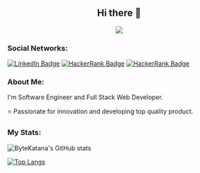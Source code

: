 <h2 align="center">Hi there 👋</h2>
<div align="center"><img src="https://komarev.com/ghpvc/?username=ByteKatana&style=for-the-badge" /></div>

### Social Networks:
<div id="badges">
  <a href="https://www.linkedin.com/in/kaan-a-160454176/"><img src="https://img.shields.io/badge/LinkedIn-blue?style=for-the-badge&logo=linkedin&logoColor=white" alt="LinkedIn Badge"/></a>
  <a href="https://www.hackerrank.com/bytekatana"><img src="https://img.shields.io/badge/HackerRank-black?style=for-the-badge&logo=hackerrank&logoColor=white" alt="HackerRank Badge"/></a>
  <a href="https://stackshare.io/ByteKatana/bytestack"><img src="https://img.shields.io/badge/Stackshare-blue?style=for-the-badge&logo=stackshare&logoColor=white" alt="HackerRank Badge"/></a>
</div>

### About Me:
I'm Software Engineer and Full Stack Web Developer.

⭐ Passionate for innovation and developing top quality product.


### My Stats:

![ByteKatana's GitHub stats](https://github-readme-stats.vercel.app/api?username=ByteKatana&count_private=true)

[![Top Langs](https://github-readme-stats.vercel.app/api/top-langs/?username=ByteKatana&langs_count=5)](https://github.com/anuraghazra/github-readme-stats)
